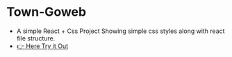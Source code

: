 # Town-Goweb

- A simple React + Css Project Showing simple css styles along with react file structure.
- [👉 Here Try it Out](https://town-goweb-shenoda.netlify.app/)  